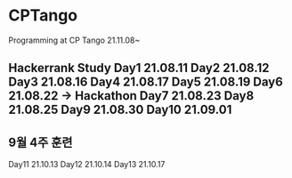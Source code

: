 # CPTango
Programming at CP Tango 21.11.08~

Hackerrank Study
Day1 21.08.11
Day2 21.08.12
Day3 21.08.16
Day4 21.08.17
Day5 21.08.19
Day6 21.08.22 -> Hackathon
Day7 21.08.23
Day8 21.08.25
Day9 21.08.30
Day10 21.09.01
----------------------------
9월 4주 훈련
----------------------------
Day11 21.10.13
Day12 21.10.14
Day13 21.10.17